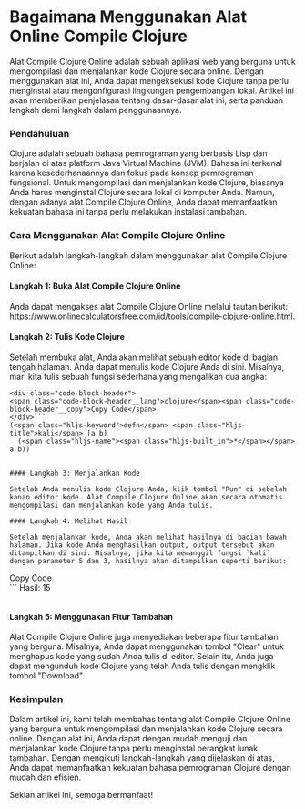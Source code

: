 Bagaimana Menggunakan Alat Online Compile Clojure
=================================================

Alat Compile Clojure Online adalah sebuah aplikasi web yang berguna untuk mengompilasi dan menjalankan kode Clojure secara online. Dengan menggunakan alat ini, Anda dapat mengeksekusi kode Clojure tanpa perlu menginstal atau mengonfigurasi lingkungan pengembangan lokal. Artikel ini akan memberikan penjelasan tentang dasar-dasar alat ini, serta panduan langkah demi langkah dalam penggunaannya.

### Pendahuluan

Clojure adalah sebuah bahasa pemrograman yang berbasis Lisp dan berjalan di atas platform Java Virtual Machine (JVM). Bahasa ini terkenal karena kesederhanaannya dan fokus pada konsep pemrograman fungsional. Untuk mengompilasi dan menjalankan kode Clojure, biasanya Anda harus menginstal Clojure secara lokal di komputer Anda. Namun, dengan adanya alat Compile Clojure Online, Anda dapat memanfaatkan kekuatan bahasa ini tanpa perlu melakukan instalasi tambahan.

### Cara Menggunakan Alat Compile Clojure Online

Berikut adalah langkah-langkah dalam menggunakan alat Compile Clojure Online:

#### Langkah 1: Buka Alat Compile Clojure Online

Anda dapat mengakses alat Compile Clojure Online melalui tautan berikut: <https://www.onlinecalculatorsfree.com/id/tools/compile-clojure-online.html>.

#### Langkah 2: Tulis Kode Clojure

Setelah membuka alat, Anda akan melihat sebuah editor kode di bagian tengah halaman. Anda dapat menulis kode Clojure Anda di sini. Misalnya, mari kita tulis sebuah fungsi sederhana yang mengalikan dua angka:

```
<div class="code-block-header">
<span class="code-block-header__lang">clojure</span><span class="code-block-header__copy">Copy Code</span>
</div>```
(<span class="hljs-keyword">defn</span> <span class="hljs-title">kali</span> [a b]
  (<span class="hljs-name"><span class="hljs-built_in">*</span></span> a b))

```
```

#### Langkah 3: Menjalankan Kode

Setelah Anda menulis kode Clojure Anda, klik tombol "Run" di sebelah kanan editor kode. Alat Compile Clojure Online akan secara otomatis mengompilasi dan menjalankan kode yang Anda tulis.

#### Langkah 4: Melihat Hasil

Setelah menjalankan kode, Anda akan melihat hasilnya di bagian bawah halaman. Jika kode Anda menghasilkan output, output tersebut akan ditampilkan di sini. Misalnya, jika kita memanggil fungsi `kali` dengan parameter 5 dan 3, hasilnya akan ditampilkan seperti berikut:

```
<div class="code-block-header">
<span class="code-block-header__lang"></span><span class="code-block-header__copy">Copy Code</span>
</div>```
<span class="hljs-attribute">Hasil</span>: <span class="hljs-number">15</span>

```
```

#### Langkah 5: Menggunakan Fitur Tambahan

Alat Compile Clojure Online juga menyediakan beberapa fitur tambahan yang berguna. Misalnya, Anda dapat menggunakan tombol "Clear" untuk menghapus kode yang sudah Anda tulis di editor. Selain itu, Anda juga dapat mengunduh kode Clojure yang telah Anda tulis dengan mengklik tombol "Download".

### Kesimpulan

Dalam artikel ini, kami telah membahas tentang alat Compile Clojure Online yang berguna untuk mengompilasi dan menjalankan kode Clojure secara online. Dengan alat ini, Anda dapat dengan mudah menguji dan menjalankan kode Clojure tanpa perlu menginstal perangkat lunak tambahan. Dengan mengikuti langkah-langkah yang dijelaskan di atas, Anda dapat memanfaatkan kekuatan bahasa pemrograman Clojure dengan mudah dan efisien.

Sekian artikel ini, semoga bermanfaat!